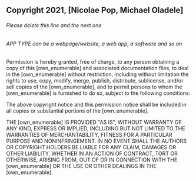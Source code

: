 ## Copyright 2021, [Nicolae Pop, Michael Oladele]

###### Please delete this line and the next one
###### APP TYPE can be a webpage/website, a web app, a software and so on

Permission is hereby granted, free of charge, to any person obtaining a copy of this [own_enumerable] and associated documentation files, to deal in the [own_enumerable] without restriction, including without limitation the rights to use, copy, modify, merge, publish, distribute, sublicense, and/or sell copies of the [own_enumerable], and to permit persons to whom the [own_enumerable] is furnished to do so, subject to the following conditions:

The above copyright notice and this permission notice shall be included in all copies or substantial portions of the [own_enumerable].

THE [own_enumerable] IS PROVIDED "AS IS", WITHOUT WARRANTY OF ANY KIND, EXPRESS OR IMPLIED, INCLUDING BUT NOT LIMITED TO THE WARRANTIES OF MERCHANTABILITY, FITNESS FOR A PARTICULAR PURPOSE AND NONINFRINGEMENT. IN NO EVENT SHALL THE AUTHORS OR COPYRIGHT HOLDERS BE LIABLE FOR ANY CLAIM, DAMAGES OR OTHER LIABILITY, WHETHER IN AN ACTION OF CONTRACT, TORT OR OTHERWISE, ARISING FROM, OUT OF OR IN CONNECTION WITH THE [own_enumerable] OR THE USE OR OTHER DEALINGS IN THE [own_enumerable].
